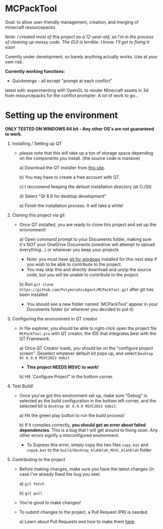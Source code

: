 # MCPackTool

Goal: to allow user-friendly management, creation, and merging of minecraft resourcepacks

*Note: I created most of this project as a 12-year-old, so I'm in the process of cleaning up messy code. The GUI is terrible. I know. I'll get to fixing it soon*

Curently under development, so barely anything actually works. Use at your own risk.

**Currently working functions:**
- Quickmerge - all except "prompt at each conflict"


latest edit: experimenting with OpenGL to render Minecraft assets in 3d from resourcepacks for the conflict prompter. A lot of work to go...


# Setting up the environment

**ONLY TESTED ON WINDOWS 64 bit - Any other OS's are not guaranteed to work.**

1) Installing / Setting up QT

    - please note that this will take up a ton of storage space depending on the components you install. (the source code is massive)

        a) Download the QT installer from [this site](https://www.qt.io/download-qt-installer-oss).
        
        b) You may have to create a free account with QT.
        
        c) I reccomend keeping the default installation directory (at C:/Qt)
        
        d) Select "Qt 6.9 for desktop development"
        
        e) Finish the installation process. It will take a while!

2) Cloning this project via git

    - Once QT installed, you are ready to clone this project and set up the enivronment!

        a) Open command prompt to your Documents folder, making sure it's NOT your OneDrive Documents (onedrive will attempt to upload everything...) or wherever you keep your projects

        - Note: you must have [git for windows](https://git-scm.com/downloads/win) installed for this next step if you wish to be able to contribute to the project. 
        - You may skip this and directly download and unzip the source code, but you will be unable to contribute to the project.
        
        b) Run `git clone https://github.com/PolymorphicAgent/MCPackTool.git` after git has been installed
        - You should see a new folder named `MCPackTool' appear in your Documents folder (or wherever you decided to put it) 
        
3) Configuring the environment in QT creator
    - In file explorer, you should be able to right-click open the project file `MCPackTool.pro` with QT creator, the IDE that integrates best with the QT Framework.
    
        a) Once QT Creator loads, you should be on the "configure project screen". Deselect whatever default kit pops up, and select `Desktop Qt 6.9.0 MSVC2022 64bit`

        - **This project NEEDS MSVC to work!**

        b) Hit `Configure Project" in the bottom corner.
        
4) Test Build!
    - Once you've got this environment set up, make sure "Debug" is selected as the build configuration in the bottom left corner, and the selected kit is `Desktop Qt 6.9.0 MSVC2022 64bit`.
    
        a) Hit the green play button to run the build process!
        
        b) If it compiles correctly, **you should get an error about failed dependencies**. This is a bug that I will get around to fixing soon. Any other errors signify a misconfigured environment.
            
        - To Supress this error, simply copy the two files `copy.bat` and `copyA.bat` to the `build/Desktop_blahblah_MSVC_blahblah` folder

5) Contributing to the project
    - Before making changes, make sure you have the latest changes (in case I've already fixed the bug you see)
    
        a) `git fetch`
    
        b) `git pull`
        
    - You're good to make changes! 
    - To submit changes to the project, a Pull Request (PR) is needed.
    
        a) Learn about Pull Requests and how to make them [here](https://docs.github.com/en/pull-requests/collaborating-with-pull-requests/proposing-changes-to-your-work-with-pull-requests/creating-a-pull-request).
